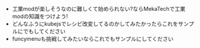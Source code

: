 - 工業modが楽しそうなのに難しくて始められない?ならMekaTechで工業modの知識をつけよう!
- どんなふうにkubejsでレシピ改変してるのかしてみたかったらこれをサンプルにでもしてください
- funcymenuも挑戦してみたいならこれでもサンプルにしてください
